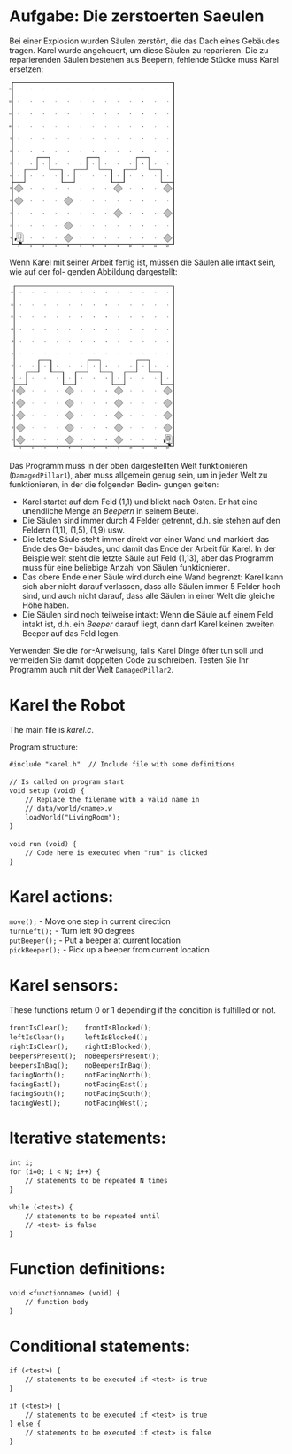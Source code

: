 # Aufgabe: Die zerstoerten Saeulen

Bei einer Explosion wurden Säulen zerstört, die das Dach eines Gebäudes tragen. Karel
wurde angeheuert, um diese Säulen zu reparieren. Die zu reparierenden Säulen bestehen
aus Beepern, fehlende Stücke muss Karel ersetzen:

<img src="KarelPillars1.png" width=300px>

Wenn Karel mit seiner Arbeit fertig ist, müssen die Säulen alle intakt sein, wie auf der fol-
genden Abbildung dargestellt:

<img src="KarelPillars2.png" width=300px>

Das Programm muss in der oben dargestellten Welt funktionieren (`DamagedPillar1`), aber
muss allgemein genug sein, um in jeder Welt zu funktionieren, in der die folgenden Bedin-
gungen gelten:
- Karel startet auf dem Feld (1,1) und blickt nach Osten. Er hat eine unendliche Menge
an *Beepern* in seinem Beutel.
- Die Säulen sind immer durch 4 Felder getrennt, d.h. sie stehen auf den Feldern (1,1),
(1,5), (1,9) usw.
- Die letzte Säule steht immer direkt vor einer Wand und markiert das Ende des Ge-
bäudes, und damit das Ende der Arbeit für Karel. In der Beispielwelt steht die letzte
Säule auf Feld (1,13), aber das Programm muss für eine beliebige Anzahl von Säulen
funktionieren.
- Das obere Ende einer Säule wird durch eine Wand begrenzt: Karel kann sich aber
nicht darauf verlassen, dass alle Säulen immer 5 Felder hoch sind, und auch nicht
darauf, dass alle Säulen in einer Welt die gleiche Höhe haben.
- Die Säulen sind noch teilweise intakt: Wenn die Säule auf einem Feld intakt ist, d.h.
ein *Beeper* darauf liegt, dann darf Karel keinen zweiten Beeper auf das Feld legen.

Verwenden Sie die `for`-Anweisung, falls Karel Dinge öfter tun soll und vermeiden Sie damit
doppelten Code zu schreiben. Testen Sie Ihr Programm auch mit der Welt `DamagedPillar2`.



# Karel the Robot

The main file is *karel.c*.

Program structure:

    #include "karel.h"  // Include file with some definitions
    
    // Is called on program start
    void setup (void) {
        // Replace the filename with a valid name in
        // data/world/<name>.w
        loadWorld("LivingRoom");
    }

    void run (void) {
        // Code here is executed when "run" is clicked
    }

# Karel actions:

`move();` - Move one step in current direction   
`turnLeft();` - Turn left 90 degrees  
`putBeeper();` - Put a beeper at current location  
`pickBeeper();` - Pick up a beeper from current location

# Karel sensors:

These functions return 0 or 1 depending if the condition
is fulfilled or not.

`frontIsClear();    frontIsBlocked();`  
`leftIsClear();     leftIsBlocked();`  
`rightIsClear();    rightIsBlocked();`  
`beepersPresent();  noBeepersPresent();`  
`beepersInBag();    noBeepersInBag();`  
`facingNorth();     notFacingNorth();`  
`facingEast();      notFacingEast();`  
`facingSouth();     notFacingSouth();`  
`facingWest();      notFacingWest();`  

# Iterative statements:

    int i;
    for (i=0; i < N; i++) {
        // statements to be repeated N times
    }

    while (<test>) {
        // statements to be repeated until
        // <test> is false
    }

# Function definitions:
    void <functionname> (void) {
        // function body
    }

# Conditional statements:

    if (<test>) {
        // statements to be executed if <test> is true
    }
    
    if (<test>) {
        // statements to be executed if <test> is true
    } else {
        // statements to be executed if <test> is false
    }
